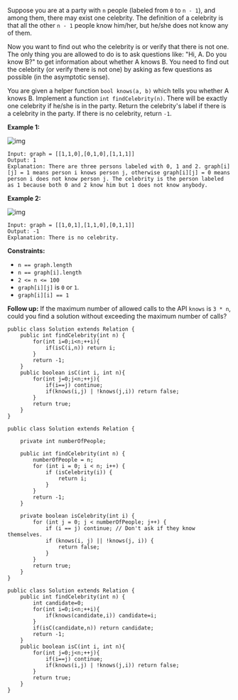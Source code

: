Suppose you are at a party with `n` people (labeled from `0` to `n - 1`), and among them, there may exist one celebrity. The definition of a celebrity is that all the other `n - 1` people know him/her, but he/she does not know any of them.

Now you want to find out who the celebrity is or verify that there is not one. The only thing you are allowed to do is to ask questions like: "Hi, A. Do you know B?" to get information about whether A knows B. You need to find out the celebrity (or verify there is not one) by asking as few questions as possible (in the asymptotic sense).

You are given a helper function `bool knows(a, b)` which tells you whether A knows B. Implement a function `int findCelebrity(n)`. There will be exactly one celebrity if he/she is in the party. Return the celebrity's label if there is a celebrity in the party. If there is no celebrity, return `-1`.

 

**Example 1:**

![img](https://assets.leetcode.com/uploads/2019/02/02/277_example_1_bold.PNG)

```
Input: graph = [[1,1,0],[0,1,0],[1,1,1]]
Output: 1
Explanation: There are three persons labeled with 0, 1 and 2. graph[i][j] = 1 means person i knows person j, otherwise graph[i][j] = 0 means person i does not know person j. The celebrity is the person labeled as 1 because both 0 and 2 know him but 1 does not know anybody.
```

**Example 2:**

![img](https://assets.leetcode.com/uploads/2019/02/02/277_example_2.PNG)

```
Input: graph = [[1,0,1],[1,1,0],[0,1,1]]
Output: -1
Explanation: There is no celebrity.
```

 

**Constraints:**

- `n == graph.length`
- `n == graph[i].length`
- `2 <= n <= 100`
- `graph[i][j]` is `0` or `1`.
- `graph[i][i] == 1`

 

**Follow up:** If the maximum number of allowed calls to the API `knows` is `3 * n`, could you find a solution without exceeding the maximum number of calls?



```
public class Solution extends Relation {
    public int findCelebrity(int n) {
        for(int i=0;i<n;++i){
            if(isC(i,n)) return i;
        }
        return -1;
    }
    public boolean isC(int i, int n){
        for(int j=0;j<n;++j){
            if(i==j) continue;
            if(knows(i,j) | !knows(j,i)) return false;
        }
        return true;
    }
}
```



```
public class Solution extends Relation {
    
    private int numberOfPeople;
    
    public int findCelebrity(int n) {
        numberOfPeople = n;
        for (int i = 0; i < n; i++) {
            if (isCelebrity(i)) {
                return i;
            }
        }
        return -1;
    }
    
    private boolean isCelebrity(int i) {
        for (int j = 0; j < numberOfPeople; j++) {
            if (i == j) continue; // Don't ask if they know themselves.
            if (knows(i, j) || !knows(j, i)) {
                return false;
            }
        }
        return true;
    }
}
```



```
public class Solution extends Relation {
    public int findCelebrity(int n) {
        int candidate=0;
        for(int i=0;i<n;++i){
            if(knows(candidate,i)) candidate=i;
        }
        if(isC(candidate,n)) return candidate;
        return -1;
    }
    public boolean isC(int i, int n){
        for(int j=0;j<n;++j){
            if(i==j) continue;
            if(knows(i,j) | !knows(j,i)) return false;
        }
        return true;
    }
}
```

